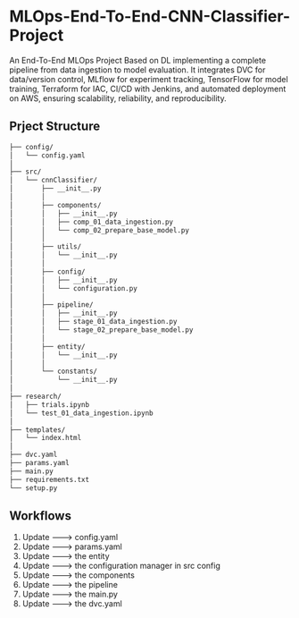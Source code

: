 # MLOps-End-To-End-CNN-Classifier-Project

An End-To-End MLOps Project Based on DL implementing a complete pipeline from data ingestion to model evaluation. It integrates DVC for data/version control, MLflow for experiment tracking, TensorFlow for model training, Terraform for IAC, CI/CD with Jenkins, and automated deployment on AWS, ensuring scalability, reliability, and reproducibility.

## Prject Structure

```bash
├── config/
│   └── config.yaml
│
├── src/
│   └── cnnClassifier/
│       ├── __init__.py
│       │
│       ├── components/
│       │   ├── __init__.py
│       │   ├── comp_01_data_ingestion.py
│       │   └── comp_02_prepare_base_model.py
│       │
│       ├── utils/
│       │   └── __init__.py
│       │
│       ├── config/
│       │   ├── __init__.py
│       │   └── configuration.py
│       │
│       ├── pipeline/
│       │   ├── __init__.py
│       │   ├── stage_01_data_ingestion.py
│       │   └── stage_02_prepare_base_model.py
│       │
│       ├── entity/
│       │   └── __init__.py
│       │
│       └── constants/
│           └── __init__.py
│
├── research/
│   ├── trials.ipynb
│   └── test_01_data_ingestion.ipynb
│
├── templates/
│   └── index.html
│
├── dvc.yaml
├── params.yaml
├── main.py
├── requirements.txt
└── setup.py
```

## Workflows

1. Update ---> config.yaml
2. Update ---> params.yaml
3. Update ---> the entity
4. Update ---> the configuration manager in src config
5. Update ---> the components
6. Update ---> the pipeline
7. Update ---> the main.py
8. Update ---> the dvc.yaml
